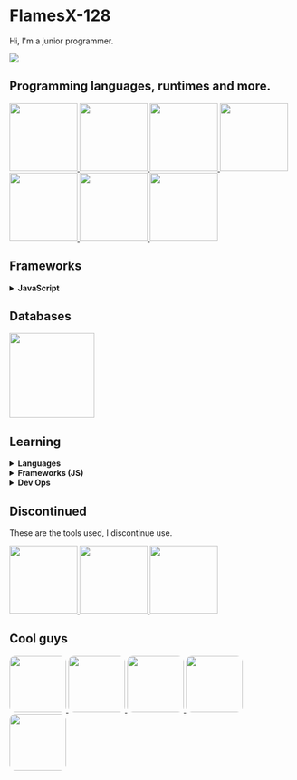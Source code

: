 # **FlamesX-128**
Hi, I'm a junior programmer.

<a href="https://komarev.com/ghpvc/?username=FlamesX-128">
  <img src="https://komarev.com/ghpvc/?username=FlamesX-128">
</a>

## **Programming languages, runtimes and more.**

<a href="https://en.wikipedia.org/wiki/Web_development">
  <img src="https://user-images.githubusercontent.com/78381898/129280026-cc0b0c5c-ff2e-47ff-af79-9a406b311a82.png" height="120" />
</a>

<a href="https://www.typescriptlang.org/">
  <img src="https://user-images.githubusercontent.com/78381898/106524548-5481ad00-64a8-11eb-8da6-8c8f2f476254.png" height="120" />
</a>

<a href="https://nodejs.org/en/">
  <img src="https://user-images.githubusercontent.com/78381898/106524543-53e91680-64a8-11eb-9fe0-e3504c7fef66.png" height="120" />
</a>

<a href="https://deno.land/">
  <img src="https://user-images.githubusercontent.com/78381898/129280677-c874220e-eb6a-4d57-890e-c60843007c2b.png" height="120" />
</a>

<a href="https://sass-lang.com/">
  <img src="https://user-images.githubusercontent.com/78381898/129276396-a1035a8f-8c2a-4b75-94f5-1004bf052b4d.png" height="120" />
</a>

<a href="https://elixir-lang.org/">
  <img src="https://user-images.githubusercontent.com/78381898/129275172-4301e629-5396-44dd-a50c-d5151ce703f6.png" height="120" />
</a>

<a href="https://golang.org/">
  <img src="https://user-images.githubusercontent.com/78381898/141719419-1bfcc0fd-a3eb-4ee1-bb3c-04b0de149515.gif" height="120" >
</a>

## **Frameworks**

<details>
  <summary> <b>JavaScript</b> </summary>

  <a href="https://vuejs.org/">
    <img src="https://user-images.githubusercontent.com/78381898/141724934-0e218d4c-5cd7-42e8-99bb-017501e72dea.png" height="120" />
  </a>
  
  <a href="https://vitejs.dev/">
    <img src="https://user-images.githubusercontent.com/78381898/141724778-4135d267-57a8-45fa-88d5-e9b41577d694.png" height="120" />
  </a>

  <a href="https://www.electronjs.org/">
    <img src="https://user-images.githubusercontent.com/78381898/129281201-24a4a0a4-c515-4893-b2c2-5779609dd828.png" height="120" />
  </a>

  <a href="https://neutralino.js.org/">
    <img src="https://user-images.githubusercontent.com/78381898/141718986-3e181e26-a9f1-4538-a3e4-9b7947b4c760.png" height="120" />
  </a>
</details>

## **Databases**

<a href="https://www.mongodb.com/"> 
  <img src="https://user-images.githubusercontent.com/78381898/129257025-bcf7c849-da2d-40d5-b29c-396d05501395.png" height="150"/>
</a>

## **Learning**

<details>
  <summary> <b>Languages</b> </summary>

  <a href="https://www.rust-lang.org/">
    <img src="https://user-images.githubusercontent.com/78381898/141719524-b588778f-c506-4686-990b-c66b4da85e9b.png" height="120" />
  </a>
</details>


<details>
  <summary> <b>Frameworks (JS)</b> </summary>

  <a href="https://nuxtjs.org/">
    <img src="https://user-images.githubusercontent.com/78381898/141725122-35eca371-79d9-4024-823e-f1e3c3daa413.png" height="120" />
  </a>
</details>

<details>
  <summary> <b>Dev Ops</b> </summary>

  <a href="https://www.docker.com/">
    <img src="https://user-images.githubusercontent.com/78381898/129281754-7937c316-65c7-4162-a430-96a795a7b3aa.png" height="120" />
  </a>
</details>

## **Discontinued**
These are the tools used, I discontinue use.

<a href="https://en.wikipedia.org/wiki/C%2B%2B">
  <img src="https://user-images.githubusercontent.com/78381898/106524536-521f5300-64a8-11eb-9a2a-c5b64f90d205.png" height=120 />
</a>

<a href="https://zdoom.org/about">
  <img src="https://user-images.githubusercontent.com/78381898/109361903-94da0e00-784f-11eb-8ac7-69fd4491cc5e.png" height="120" />
</a>

<a href="https://www.postgresql.org/">
  <img src="https://user-images.githubusercontent.com/78381898/114326674-82641d00-9afb-11eb-97cf-ba9d58890fec.png" height="120" />
</a>

## **Cool guys**

<a href="https://github.com/ranon-rat">
  <img src="https://avatars.githubusercontent.com/u/66473662" height="100" style="border-radius: 10px">
</a>
  
<a href="https://github.com/ELPanaJose">
  <img src="https://avatars.githubusercontent.com/u/69026987" height="100" style="border-radius: 10px">
</a>

<a href="https://github.com/jumang4423">
  <img src="https://avatars.githubusercontent.com/u/63630786" height="100" style="border-radius: 10px">
</a>

<a href="https://github.com/Grabrahama">
  <img src="https://avatars.githubusercontent.com/u/70868542" height="100" style="border-radius: 10px">
</a>

<a href="https://github.com/yOn3l">
  <img src="https://avatars.githubusercontent.com/u/74076866" height="100" style="border-radius: 10px">
</a>
